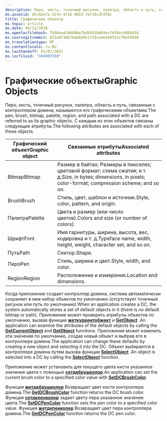 ```yaml
---
description: Перо, кисть, точечный рисунок, палитра, область и путь, связанные с контроллером домена, называются его графическими объектами. С каждым из этих объектов связаны следующие атрибуты.
ms.assetid: 95c82efa-257e-4718-9853-7ef10cdfd76c
title: Графические объекты
ms.topic: article
ms.date: 05/31/2018
ms.openlocfilehash: 7b80aadcb0988e7bd64910d04ecfbf6ec608845d
ms.sourcegitcommit: 831e8f3db78ab820e1710cede244553c70e50500
ms.translationtype: MT
ms.contentlocale: ru-RU
ms.lasthandoff: 01/07/2021
ms.locfileid: "104997359"
---
```

# <a name="graphic-objects"></a><span data-ttu-id="4873b-104">Графические объекты</span><span class="sxs-lookup"><span data-stu-id="4873b-104">Graphic Objects</span></span>

<span data-ttu-id="4873b-105">Перо, кисть, точечный рисунок, палитра, область и путь, связанные с контроллером домена, называются его графическими объектами.</span><span class="sxs-lookup"><span data-stu-id="4873b-105">The pen, brush, bitmap, palette, region, and path associated with a DC are referred to as its graphic objects.</span></span> <span data-ttu-id="4873b-106">С каждым из этих объектов связаны следующие атрибуты.</span><span class="sxs-lookup"><span data-stu-id="4873b-106">The following attributes are associated with each of these objects.</span></span>



| <span data-ttu-id="4873b-107">Графический объект</span><span class="sxs-lookup"><span data-stu-id="4873b-107">Graphic object</span></span> | <span data-ttu-id="4873b-108">Связанные атрибуты</span><span class="sxs-lookup"><span data-stu-id="4873b-108">Associated attributes</span></span>                                                               |
|----------------|-------------------------------------------------------------------------------------|
| <span data-ttu-id="4873b-109">Bitmap</span><span class="sxs-lookup"><span data-stu-id="4873b-109">Bitmap</span></span>         | <span data-ttu-id="4873b-110">Размер в байтах; Размеры в пикселях; цветовой формат; схема сжатия; и т. д.</span><span class="sxs-lookup"><span data-stu-id="4873b-110">Size, in bytes; dimensions, in pixels; color-format; compression scheme; and so on.</span></span> |
| <span data-ttu-id="4873b-111">Brush</span><span class="sxs-lookup"><span data-stu-id="4873b-111">Brush</span></span>          | <span data-ttu-id="4873b-112">Стиль, цвет, шаблон и источник.</span><span class="sxs-lookup"><span data-stu-id="4873b-112">Style, color, pattern, and origin.</span></span>                                                  |
| <span data-ttu-id="4873b-113">Палитра</span><span class="sxs-lookup"><span data-stu-id="4873b-113">Palette</span></span>        | <span data-ttu-id="4873b-114">Цвета и размер (или число цветов).</span><span class="sxs-lookup"><span data-stu-id="4873b-114">Colors and size (or number of colors).</span></span>                                              |
| <span data-ttu-id="4873b-115">Шрифт</span><span class="sxs-lookup"><span data-stu-id="4873b-115">Font</span></span>           | <span data-ttu-id="4873b-116">Имя гарнитуры, ширина, высота, вес, кодировка и т. д.</span><span class="sxs-lookup"><span data-stu-id="4873b-116">Typeface name, width, height, weight, character set, and so on.</span></span>                     |
| <span data-ttu-id="4873b-117">Путь</span><span class="sxs-lookup"><span data-stu-id="4873b-117">Path</span></span>           | <span data-ttu-id="4873b-118">Сектор.</span><span class="sxs-lookup"><span data-stu-id="4873b-118">Shape.</span></span>                                                                              |
| <span data-ttu-id="4873b-119">Перо</span><span class="sxs-lookup"><span data-stu-id="4873b-119">Pen</span></span>            | <span data-ttu-id="4873b-120">Стиль, ширина и цвет.</span><span class="sxs-lookup"><span data-stu-id="4873b-120">Style, width, and color.</span></span>                                                            |
| <span data-ttu-id="4873b-121">Region</span><span class="sxs-lookup"><span data-stu-id="4873b-121">Region</span></span>         | <span data-ttu-id="4873b-122">Расположение и измерения.</span><span class="sxs-lookup"><span data-stu-id="4873b-122">Location and dimensions.</span></span>                                                            |



 

<span data-ttu-id="4873b-123">Когда приложение создает контроллер домена, система автоматически сохраняет в нем набор объектов по умолчанию (отсутствует точечный рисунок или путь по умолчанию).</span><span class="sxs-lookup"><span data-stu-id="4873b-123">When an application creates a DC, the system automatically stores a set of default objects in it (there is no default bitmap or path).</span></span> <span data-ttu-id="4873b-124">Приложение может проверить атрибуты объектов по умолчанию, вызвав функции [**жеткуррентобжект**](/windows/desktop/api/Wingdi/nf-wingdi-getcurrentobject) и [**GetObject**](/windows/desktop/api/Wingdi/nf-wingdi-getobject) .</span><span class="sxs-lookup"><span data-stu-id="4873b-124">An application can examine the attributes of the default objects by calling the [**GetCurrentObject**](/windows/desktop/api/Wingdi/nf-wingdi-getcurrentobject) and [**GetObject**](/windows/desktop/api/Wingdi/nf-wingdi-getobject) functions.</span></span> <span data-ttu-id="4873b-125">Приложение может изменить эти значения по умолчанию, создав новый объект и выбрав его в контроллере домена.</span><span class="sxs-lookup"><span data-stu-id="4873b-125">The application can change these defaults by creating a new object and selecting it into the DC.</span></span> <span data-ttu-id="4873b-126">Объект выбирается в контроллере домена путем вызова функции [**SelectObject**](/windows/desktop/api/Wingdi/nf-wingdi-selectobject) .</span><span class="sxs-lookup"><span data-stu-id="4873b-126">An object is selected into a DC by calling the [**SelectObject**](/windows/desktop/api/Wingdi/nf-wingdi-selectobject) function.</span></span>

<span data-ttu-id="4873b-127">Приложение может установить для текущего цвета кисти указанное значение цвета с помощью [**сетдкбрушколор**](/windows/desktop/api/Wingdi/nf-wingdi-setdcbrushcolor).</span><span class="sxs-lookup"><span data-stu-id="4873b-127">An application can set the current brush color to a specified color value with [**SetDCBrushColor**](/windows/desktop/api/Wingdi/nf-wingdi-setdcbrushcolor).</span></span>

<span data-ttu-id="4873b-128">Функция [**жетдкбрушколор**](/windows/desktop/api/WinGdi/nf-wingdi-getdcbrushcolor) Возвращает цвет кисти контроллера домена.</span><span class="sxs-lookup"><span data-stu-id="4873b-128">The [**GetDCBrushColor**](/windows/desktop/api/WinGdi/nf-wingdi-getdcbrushcolor) function returns the DC brush color.</span></span> <span data-ttu-id="4873b-129">Функция [**сетдкпенколор**](/windows/desktop/api/Wingdi/nf-wingdi-setdcpencolor) задает цвету пера указанное значение цвета.</span><span class="sxs-lookup"><span data-stu-id="4873b-129">The [**SetDCPenColor**](/windows/desktop/api/Wingdi/nf-wingdi-setdcpencolor) function sets the pen color to a specified color value.</span></span> <span data-ttu-id="4873b-130">Функция [**жетдкпенколор**](/windows/desktop/api/WinGdi/nf-wingdi-getdcpencolor) Возвращает цвет пера контроллера домена.</span><span class="sxs-lookup"><span data-stu-id="4873b-130">The [**GetDCPenColor**](/windows/desktop/api/WinGdi/nf-wingdi-getdcpencolor) function returns the DC pen color.</span></span>

 

 



